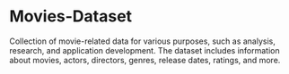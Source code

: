# Movies-Dataset
Collection of movie-related data for various purposes, such as analysis, research, and application development. The dataset includes information about movies, actors, directors, genres, release dates, ratings, and more.
